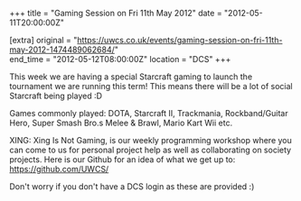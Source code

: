 +++
title = "Gaming Session on Fri 11th May 2012"
date = "2012-05-11T20:00:00Z"

[extra]
original = "https://uwcs.co.uk/events/gaming-session-on-fri-11th-may-2012-1474489062684/"    
end_time = "2012-05-12T08:00:00Z"
location = "DCS"
+++

This week we are having a special Starcraft gaming to launch the tournament we are running this term\! This means there will be a lot of social Starcraft being played :D

Games commonly played: DOTA, Starcraft II, Trackmania, Rockband/Guitar Hero, Super Smash Bro.s Melee & Brawl, Mario Kart Wii etc.

XING: Xing Is Not Gaming, is our weekly programming workshop where you can come to us for personal project help as well as collaborating on society projects. Here is our Github for an idea of what we get up to: https://github.com/UWCS/

Don't worry if you don't have a DCS login as these are provided :)

